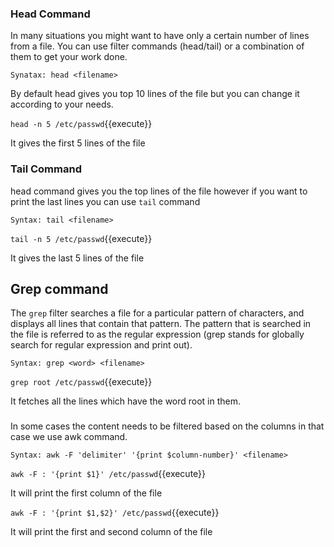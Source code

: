### Head Command

In many situations you might want to have only a certain number of lines from a file. You can use filter commands (head/tail) or a combination of them to get your work done.

`Synatax: head <filename>`

 By default head gives you top 10 lines of the file but you can change it according to your needs.


`head -n 5 /etc/passwd`{{execute}} 

It gives the first 5 lines of the file

### Tail Command

head command gives you the top lines of the file however if you want to print the last lines you can use `tail` command

`Syntax: tail <filename>`

`tail -n 5 /etc/passwd`{{execute}} 

It gives the last 5 lines of the file

## Grep command

The `grep` filter searches a file for a particular pattern of characters, and displays all lines that contain that pattern. The pattern that is searched in the file is referred to as the regular expression (grep stands for globally search for regular expression and print out).

`Syntax: grep <word> <filename>`

`grep root /etc/passwd`{{execute}} 

It fetches all the lines which have the word root in them.

###

In some cases the content needs to be filtered based on the columns in that case we use awk command.

`Syntax: awk -F 'delimiter' '{print $column-number}' <filename>`

`awk -F : '{print $1}' /etc/passwd`{{execute}} 

It will print the first column of the file

`awk -F : '{print $1,$2}' /etc/passwd`{{execute}} 

It will print the first and second column of the file



